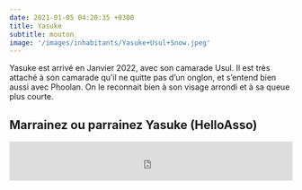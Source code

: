 ```yaml
---
date: 2021-01-05 04:20:35 +0300
title: Yasuke
subtitle: mouton
image: '/images/inhabitants/Yasuke+Usul+Snow.jpeg'
---
```


Yasuke est arrivé en Janvier 2022, avec son camarade Usul. Il est très attaché à son camarade qu’il ne quitte pas d’un onglon, et s’entend bien aussi avec Phoolan. On le reconnait bien à son visage arrondi et à sa queue plus courte.

## Marrainez ou parrainez Yasuke (HelloAsso)

<iframe id="haWidget" allowtransparency="true" src="https://www.helloasso.com/associations/mallouestan-association/formulaires/1/widget-bouton" style="width: 100%; height: 70px; border: none;"></iframe>